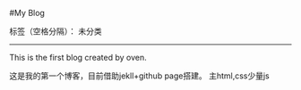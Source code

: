 ﻿#My Blog

标签（空格分隔）： 未分类

---

This is the first blog created by oven.

这是我的第一个博客，目前借助jekll+github page搭建。
主html,css少量js





